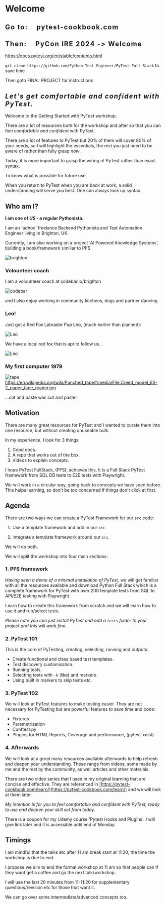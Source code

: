 # Welcome

<h2 style="font-weight:bold;letter-spacing:2px">Go to: &nbsp;&nbsp;&nbsp;pytest-cookbook.com</h2>

<h2 style="font-weight:bold;letter-spacing:2px">Then: &nbsp;&nbsp;&nbsp;PyCon IRE 2024 -> Welcome</h2>

<a href="https://docs.pytest.org/en/stable/contents.html">https://docs.pytest.org/en/stable/contents.html</a>

`git clone https://github.com/Python-Test-Engineer/PyTest-Full-Stack` to save time

Then goto FINAL PROJECT for instructions

<h2 style="font-style:italic;font-weight:bold;letter-spacing:2px">Let's get comfortable and confident with PyTest.</h2>

Welcome to the Getting Started with PyTest workshop.

There are a lot of resources both for the workshop and after so that you can feel *comfortable and confident* with PyTest.

There are a lot of features to PyTest but 20% of them will cover 80% of your needs, so I will highlight the essentials, the rest you just need to be aware of rather than fully grasp *now*.

Today, it is more important to grasp the wiring of PyTest rather than exact syntax. 

To know what is possible for future use.

When you return to PyTest when you are back at work, a solid understanding will serve you best. One can always look up syntax.

## Who am I?

**I am one of *US* - a regular Pythonista.**

I am an 'adhoc' freelance Backend Pythonista and Test Automation Engineer living in Brighton, UK.

Currently, I am also working on a project 'AI Powered Knowledge Systems', building a book/framework similiar to PFS.

<!-- (I have a Django-PyTest Book similar to PFS - incomplete but lots of useful information: [https://django-fullstack-testing.netlify.app/pytest_django/](https://django-fullstack-testing.netlify.app/pytest_django/)) -->


![brighton](../images/workshop/brighton.jpg)

### Volounteer coach

I am a volounteer coach at codebar.io/brighton 

![codebar](../images/workshop/codebar.png)

and I also enjoy working in community kitchens, dogs and partner dancing.

### Leo!

Just got a Red Fox Labrador Pup Leo, (much earlier than planned):

![Leo](../images/workshop/leo-carrot.png)

We have a local red fox that is apt to follow us...

![Leo](../images/workshop/leo-fox.png)

### My first computer 1979

![tape](../images/workshop/paper-tape.jpg)
https://en.wikipedia.org/wiki/Punched_tape#/media/File:Creed_model_6S-2_paper_tape_reader.jpg

...cut and paste was cut and paste!

## Motivation

There are many great resources for PyTest and I wanted to curate them into one resource, but without creating unuseable bulk.

In my experience, I look for 3 things:

1. Good docs.
2. A repo that works out of the box.
3. Videos to explain concepts.

I hope PyTest FullStack, (PFS), achieves this. It is a Full Stack PyTest framework from SQL DB tests to E2E tests with Playwright.

We will work in a circular way, going back to concepts we have seen before. This helps learning, so don't be too concerned if things don't click at first.

## Agenda

There are two ways we can create a PyTest Framework for our `src` code:

1. Use a template framework and add in our `src`.

2. Integrate a template framework around our `src`.

We will do both.

We will split the workshop into four main sections:

### 1. PFS framework

*Having seen a demo of a minimal installation of PyTest*, we will get familiar with all the resources available and download Python Full Stack which is a complete framework for PyTest with over 200 template tests from SQL to API/E2E testing with Playwright. 

Learn how to create this framework from scratch and we will learn how to use it and run/select tests.

*Please note you can just install PyTest and add a `tests` folder to your project and this will work fine.*

### 2. PyTest 101

This is the core of PyTesting, creating, selecting, running and outputs:

- Create functional and class based test templates.
- Test discovery customisation.
- Running tests.
- Selecting tests with `-k` (like) and markers.
- Using built in markers to skip tests etc.


### 3. PyTest 102

We will look at PyTest features to make testing easier. They are not necessary for PyTesting but are powerful features to save time and code:

- Fixtures
- Parametrization
- Conftest.py
- Plugins for HTML Reports, Coverage and performance, (pytest-xdist).

### 4. Afterwards

We will look at a great many resources available afterwards to help refresh and deepen your understanding. These range from videos, some made by me and the rest by the community, as well articles and other materials.

There are two video series that I used in my original learning that are concise and effective. They are referenced in [https://pytest-cookbook.com/learn/](https://pytest-cookbook.com/learn/) and we will look at them later.

*My intention is for you to feel comfortable and confident with PyTest, ready to use and deepen your skill set from today.*

There is a coupon for my Udemy course 'Pytest Hooks and Plugins'. I will give link later and it is accessible until end of Monday.

## Timings

I am mindful that the talks etc after 11 am break start at 11:20, the time the workshop is due to end.

I propose we aim to end the formal workshop at 11 am so that people can if they want get a coffee and go the next talk/workshop.

I will use the last 20 minutes from 11-11:20 for supplementary questions/revision etc for those that want it.

We can go over some intermediate/advanced concepts too.

<br>


